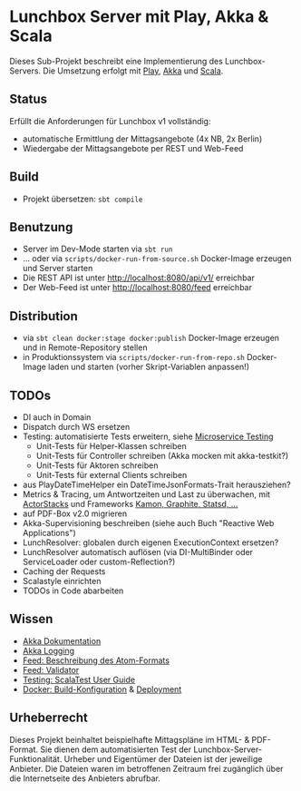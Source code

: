 Lunchbox Server mit Play, Akka & Scala
======================================

Dieses Sub-Projekt beschreibt eine Implementierung des Lunchbox-Servers. Die Umsetzung erfolgt mit [Play](https://www.playframework.com/), [Akka](http://akka.io) und [Scala](http://www.scala-lang.org).



Status
------

Erfüllt die Anforderungen für Lunchbox v1 vollständig:

* automatische Ermittlung der Mittagsangebote (4x NB, 2x Berlin)
* Wiedergabe der Mittagsangebote per REST und Web-Feed



Build
-----

* Projekt übersetzen: `sbt compile`



Benutzung
---------

* Server im Dev-Mode starten via `sbt run`
* ... oder via `scripts/docker-run-from-source.sh` Docker-Image erzeugen und Server starten
* Die REST API ist unter [http://localhost:8080/api/v1/](http://localhost:8080/api/v1/) erreichbar
* Der Web-Feed ist unter [http://localhost:8080/feed](http://localhost:8080/feed) erreichbar



Distribution
------------

* via `sbt clean docker:stage docker:publish` Docker-Image erzeugen und in Remote-Repository stellen
* in Produktionssystem via `scripts/docker-run-from-repo.sh` Docker-Image laden und starten (vorher Skript-Variablen anpassen!)



TODOs
-----

* DI auch in Domain
* Dispatch durch WS ersetzen
* Testing: automatisierte Tests erweitern, siehe [Microservice Testing](http://martinfowler.com/articles/microservice-testing/)
  * Unit-Tests für Helper-Klassen schreiben
  * Unit-Tests für Controller schreiben (Akka mocken mit akka-testkit?)
  * Unit-Tests für Aktoren schreiben
  * Unit-Tests für external Clients schreiben
* aus PlayDateTimeHelper ein DateTimeJsonFormats-Trait herausziehen?
* Metrics & Tracing, um Antwortzeiten und Last zu überwachen, mit [ActorStacks](http://de.slideshare.net/EvanChan2/akka-inproductionpnw-scala2013) und Frameworks [Kamon, Graphite, Statsd, ...](http://mukis.de/pages/monitoring-akka-with-kamon/)
* auf PDF-Box v2.0 migrieren
* Akka-Supervisioning beschreiben (siehe auch Buch "Reactive Web Applications")
* LunchResolver: globalen durch eigenen ExecutionContext ersetzen?
* LunchResolver automatisch auflösen (via DI-MultiBinder oder ServiceLoader oder custom-Reflection?)
* Caching der Requests
* Scalastyle einrichten
* TODOs in Code abarbeiten



Wissen
------

* [Akka Dokumentation](http://akka.io/docs/)
* [Akka Logging](http://doc.akka.io/docs/akka/2.3.9/scala/logging.html)
* [Feed: Beschreibung des Atom-Formats](http://atomenabled.org/developers/syndication)
* [Feed: Validator](http://validator.w3.org/feed/)
* [Testing: ScalaTest User Guide](http://www.scalatest.org/user_guide)
* [Docker: Build-Konfiguration](http://www.scala-sbt.org/sbt-native-packager/formats/docker.html) & [Deployment](https://www.packtpub.com/books/content/deploying-play-application-coreos-and-docker)



Urheberrecht
------------

Dieses Projekt beinhaltet beispielhafte Mittagspläne im HTML- & PDF-Format. Sie dienen dem automatisierten Test der Lunchbox-Server-Funktionalität. Urheber und Eigentümer der Dateien ist der jeweilige Anbieter. Die Dateien waren im betroffenen Zeitraum frei zugänglich über die Internetseite des Anbieters abrufbar.
